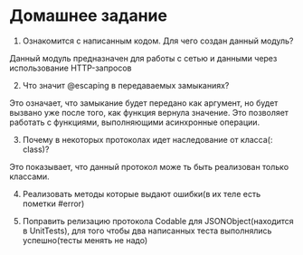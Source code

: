#  Домашнее задание

1) Ознакомится с написанным кодом. Для чего создан данный модуль?

Данный модуль предназначен для работы с сетью и данными через использование HTTP-запросов

2) Что значит @escaping в передаваемых замыканиях?

Это означает, что замыкание будет передано как аргумент, но будет вызвано уже после того, как функция вернула значение. Это позволяет работать с функциями, выполняющими асинхронные операции.

3) Почему в некоторых протоколах идет наследование от класса(: class)?

Это показывает, что данный протокол може ть быть реализован только классами.

4) Реализовать методы которые выдают ошибки(в их теле есть пометки #error)



5) Поправить релизацию протокола Codable для JSONObject(находится в UnitTests), для того чтобы два написанных теста выполнялись успешно(тесты менять не надо)
